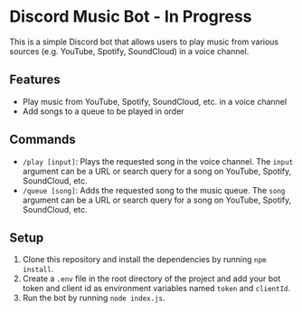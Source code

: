 # Discord Music Bot - In Progress

This is a simple Discord bot that allows users to play music from various sources (e.g. YouTube, Spotify, SoundCloud) in a voice channel.

## Features

- Play music from YouTube, Spotify, SoundCloud, etc. in a voice channel
- Add songs to a queue to be played in order

## Commands

- `/play [input]`: Plays the requested song in the voice channel. The `input` argument can be a URL or search query for a song on YouTube, Spotify, SoundCloud, etc.
- `/queue [song]`: Adds the requested song to the music queue. The `song` argument can be a URL or search query for a song on YouTube, Spotify, SoundCloud, etc.

## Setup

1. Clone this repository and install the dependencies by running `npm install`.
2. Create a `.env` file in the root directory of the project and add your bot token and client id as environment variables named `token` and `clientId`.
3. Run the bot by running `node index.js`.
